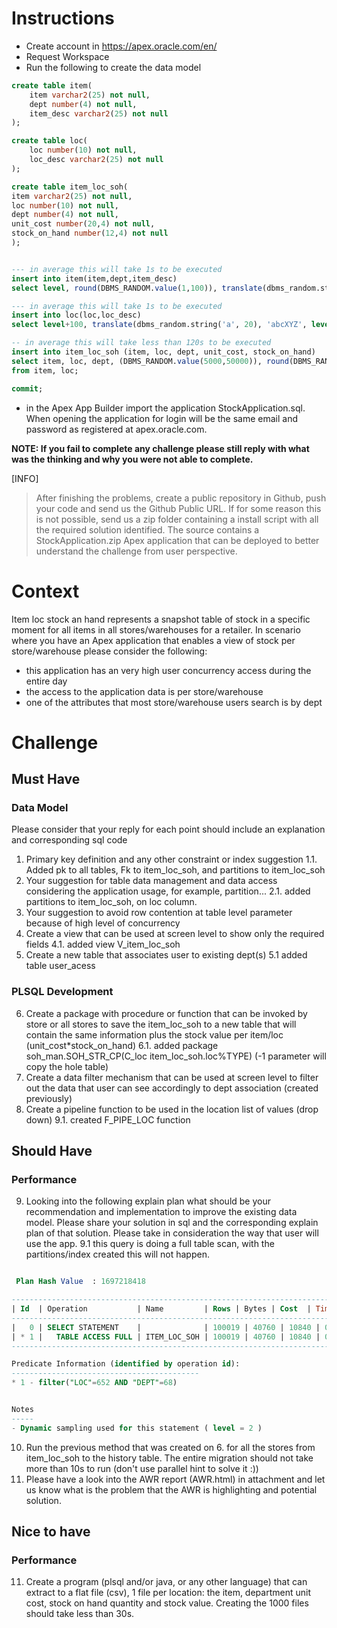 # Instructions
- Create account in https://apex.oracle.com/en/
- Request Workspace
- Run the following to create the data model

```sql
create table item(
    item varchar2(25) not null,
    dept number(4) not null,
    item_desc varchar2(25) not null
);

create table loc(
    loc number(10) not null,
    loc_desc varchar2(25) not null
);

create table item_loc_soh(
item varchar2(25) not null,
loc number(10) not null,
dept number(4) not null,
unit_cost number(20,4) not null,
stock_on_hand number(12,4) not null
);


--- in average this will take 1s to be executed
insert into item(item,dept,item_desc)
select level, round(DBMS_RANDOM.value(1,100)), translate(dbms_random.string('a', 20), 'abcXYZ', level) from dual connect by level <= 10000;

--- in average this will take 1s to be executed
insert into loc(loc,loc_desc)
select level+100, translate(dbms_random.string('a', 20), 'abcXYZ', level) from dual connect by level <= 1000;

-- in average this will take less than 120s to be executed
insert into item_loc_soh (item, loc, dept, unit_cost, stock_on_hand)
select item, loc, dept, (DBMS_RANDOM.value(5000,50000)), round(DBMS_RANDOM.value(1000,100000))
from item, loc;

commit;
```
- in the Apex App Builder import the application StockApplication.sql. When opening the application for login will be the same email and password as registered at apex.oracle.com.


**NOTE: If you fail to complete any challenge please still reply with what was the thinking and why you were not able to complete.**


[INFO]
> After finishing the problems, create a public repository in Github, push your code and send us the Github Public URL.
> If for some reason this is not possible, send us a zip folder containing a install script with all the required solution identified.
> The source contains a StockApplication.zip Apex application that can be deployed to better understand the challenge from user perspective.

# Context
Item loc stock an hand represents a snapshot table of stock in a specific moment for all items in all stores/warehouses for a retailer. In scenario where you have an Apex application that enables a view of stock per store/warehouse please consider the following:
 - this application has an very high user concurrency access during the entire day
 - the access to the application data is per store/warehouse
 - one of the attributes that most store/warehouse users search is by dept
 
# Challenge
## Must Have
### Data Model
Please consider that your reply for each point should include an explanation and corresponding sql code 
1. Primary key definition and any other constraint or index suggestion
    1.1. Added pk to all tables, Fk to item_loc_soh, and partitions to item_loc_soh    
2. Your suggestion for table data management and data access considering the application usage, for example, partition...
    2.1. added partitions to item_loc_soh, on loc column.     
3. Your suggestion to avoid row contention at table level parameter because of high level of concurrency
4. Create a view that can be used at screen level to show only the required fields
    4.1. added view V_item_loc_soh     
5. Create a new table that associates user to existing dept(s)
    5.1 added table user_acess

### PLSQL Development
6. Create a package with procedure or function that can be invoked by store or all stores to save the item_loc_soh to a new table that will contain the same information plus the stock value per item/loc (unit_cost*stock_on_hand)
    6.1. added package soh_man.SOH_STR_CP(C_loc item_loc_soh.loc%TYPE)  (-1 parameter will copy the hole table)
8. Create a data filter mechanism that can be used at screen level to filter out the data that user can see accordingly to dept association (created previously)
9. Create a pipeline function to be used in the location list of values (drop down)
    9.1. created F_PIPE_LOC function 
    
## Should Have
### Performance
9. Looking into the following explain plan what should be your recommendation and implementation to improve the existing data model. Please share your solution in sql and the corresponding explain plan of that solution. Please take in consideration the way that user will use the app.
    9.1 this query is doing a full table scan, with the partitions/index created this will not happen. 
```sql

 Plan Hash Value  : 1697218418 

------------------------------------------------------------------------------
| Id  | Operation           | Name         | Rows | Bytes | Cost  | Time       |
------------------------------------------------------------------------------
|   0 | SELECT STATEMENT    |              | 100019 | 40760 | 10840 | 00:00:03 |
| * 1 |   TABLE ACCESS FULL | ITEM_LOC_SOH | 100019 | 40760 | 10840 | 00:00:03 |
------------------------------------------------------------------------------

Predicate Information (identified by operation id):
------------------------------------------
* 1 - filter("LOC"=652 AND "DEPT"=68)


Notes
-----
- Dynamic sampling used for this statement ( level = 2 )

```


 10. Run the previous method that was created on 6. for all the stores from item_loc_soh to the history table. The entire migration should not take more than 10s to run (don't use parallel hint to solve it :)) 
 11. Please have a look into the AWR report (AWR.html) in attachment and let us know what is the problem that the AWR is highlighting and potential solution.

## Nice to have
### Performance
11. Create a program (plsql and/or java, or any other language) that can extract to a flat file (csv), 1 file per location: the item, department unit cost, stock on hand quantity and stock value.
Creating the 1000 files should take less than 30s.
 
 
